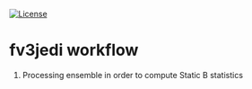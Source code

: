 [![License](https://img.shields.io/badge/License-Apache%202.0-blue.svg)](https://opensource.org/licenses/Apache-2.0)

# fv3jedi workflow

1. Processing ensemble in order to compute Static B statistics
